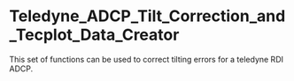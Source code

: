 # Teledyne_ADCP_Tilt_Correction_and_Tecplot_Data_Creator
This set of functions can be used to correct tilting errors for a teledyne RDI ADCP. 
